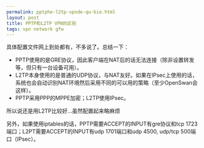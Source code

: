 ```yaml
---
permalink: pptphe-l2tp-vpnde-qu-bie.html
layout: post
title: PPTP和L2TP VPN的区别
tags: vpn network gfw
---
```


具体配置文件网上到处都有，不多说了。总结一下：

- PPTP使用的是GRE协议，因此客户端在NAT后的话无法连接（除非设置转发等，但只有一台设备可用）。
- L2TP本身使用的是普通的UDP协议，与NAT友好。如果在IPsec上使用的话，系统也会自动识别NAT环境然后采用不同的可以用的策略（至少OpenSwan会这样）。
- PPTP采用PPP的MPPE加密；L2TP使用IPsec。

所以说还是用L2TP比较好...虽然配置起来略麻烦

另外，如果使用iptables的话，PPTP需要ACCEPT的INPUT有gre协议和tcp 1723端口；L2PT需要ACCEPT的INPUT有udp 1701端口和udp 4500, udp/tcp 500端口（IPsec）。

